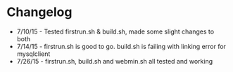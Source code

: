 # Changelog

* 7/10/15 - Tested firstrun.sh & build.sh, made some slight changes to both
* 7/14/15 - firstrun.sh is good to go. build.sh is failing with linking error for mysqlclient 
* 7/26/15 - firstrun.sh, build.sh and webmin.sh all tested and working
